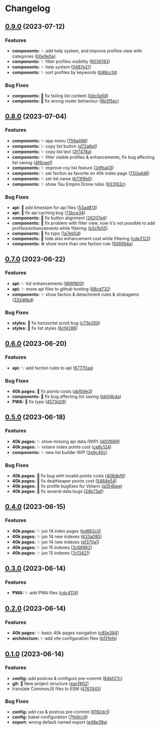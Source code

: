 # Changelog

## [0.9.0](https://github.com/isorna/wardice/compare/v0.8.0...v0.9.0) (2023-07-12)


### Features

* **components:** :sparkles: add help system, and improve profiles view with categories ([00e9e5a](https://github.com/isorna/wardice/commit/00e9e5a6bf0603a0a4e6a7606b8f6d24d4bc17f8))
* **components:** :sparkles: filter profiles visibility ([6036193](https://github.com/isorna/wardice/commit/60361938b900f7c6b03f250acce540d673332087))
* **components:** :sparkles: help system ([0487e21](https://github.com/isorna/wardice/commit/0487e215b8c496d804f1d1608041060bc862bc46))
* **components:** :sparkles: sort profiles by keywords ([b98cc1d](https://github.com/isorna/wardice/commit/b98cc1d82695597e2fa07274713898aa7d15f168))


### Bug Fixes

* **components:** :bug: fix failing list content ([0dc0a58](https://github.com/isorna/wardice/commit/0dc0a5881f5097d20ef0b799cff0a1954aba1ff0))
* **components:** :bug: fix wrong router behaviour ([9b3f5ec](https://github.com/isorna/wardice/commit/9b3f5ecc67b5f40ab200ded06f73eb2d1cf529ef))

## [0.8.0](https://github.com/isorna/wardice/compare/v0.7.0...v0.8.0) (2023-07-04)


### Features

* **components:** :sparkles: app menu ([759a498](https://github.com/isorna/wardice/commit/759a498733590e1cafb3d2ca48f7c86bed2eab55))
* **components:** :sparkles: copy list button ([d72a6e1](https://github.com/isorna/wardice/commit/d72a6e17d2d4ca162550f788e85a66e65e15189a))
* **components:** :sparkles: copy list text ([2f7476a](https://github.com/isorna/wardice/commit/2f7476a57d75bf200e124631e48dfb0293126708))
* **components:** :sparkles: filter visible profiles & enhancements, fix bug affecting list saving ([4f6cee1](https://github.com/isorna/wardice/commit/4f6cee1663bfb6cd3ee6a0a1d60c595404742fc1))
* **components:** :sparkles: improve coy list feature ([2dfba03](https://github.com/isorna/wardice/commit/2dfba03b94023e44a286925b75e5209b4431e275))
* **components:** :sparkles: set faction as favorite on 40k index page ([720a4d6](https://github.com/isorna/wardice/commit/720a4d651c7225ca2cc27b7975982d03901ebc43))
* **components:** :sparkles: set list name ([b73f6b0](https://github.com/isorna/wardice/commit/b73f6b09f22cb1efbc569c1a1ad59dbd1a6c7da1))
* **components:** :sparkles: show Tau Empire Drone rules ([933162c](https://github.com/isorna/wardice/commit/933162c051f50e36dead50d918d53aff73861cfd))


### Bug Fixes

* **api:** :bug: add timestam for api files ([53ad813](https://github.com/isorna/wardice/commit/53ad8135977c0c30c30e4cd00336ac58b9138486))
* **api:** :bug: fix api caching bug ([73bce34](https://github.com/isorna/wardice/commit/73bce34560e5bdacdf6ee081cd433b2dc4f67798))
* **components:** :bug: fix button alignment ([26207e4](https://github.com/isorna/wardice/commit/26207e4e3d65e9e3e0ae899b7ae6e2f2069bd917))
* **components:** :bug: fix problem with filter view, now it's not possible to add profiles/enhancements while filtering ([b3cfb55](https://github.com/isorna/wardice/commit/b3cfb5545211a64c2e19e148ee84bd0ba5d33929))
* **components:** :bug: fix typo ([1a7eb5d](https://github.com/isorna/wardice/commit/1a7eb5d30ce9bb0c8543a29701b99eb9e82ca917))
* **components:** :bug: hide also enhancement cost while filtering ([cde2122](https://github.com/isorna/wardice/commit/cde21220592e9fae272aa849026120aedfee7964))
* **components:** :recycle: show more than one faction rule ([506954a](https://github.com/isorna/wardice/commit/506954a8766b0a05432c16f80e0295ff223ec97c))

## [0.7.0](https://github.com/isorna/wardice/compare/v0.6.0...v0.7.0) (2023-06-22)


### Features

* **api:** :sparkles: list enhancements ([866f800](https://github.com/isorna/wardice/commit/866f800e34d13c7316fff6daf9e5daa48b8fc067))
* **api:** :sparkles: move api files to github hosting ([68cd732](https://github.com/isorna/wardice/commit/68cd732ab38d4a95c4eec68accdef0c666804936))
* **components:** :sparkles: show faction & detachment rules & stratagems ([332d6bd](https://github.com/isorna/wardice/commit/332d6bdc533e962449fb98f18bb1ed8fe98cbee6))


### Bug Fixes

* **styles:** :bug: fix horizontal scroll bug ([c73e359](https://github.com/isorna/wardice/commit/c73e35938a704d5328a41fc979af970a0459ad80))
* **styles:** :bug: fix list styles ([6cf4288](https://github.com/isorna/wardice/commit/6cf4288403ab8387e17817e0d25b7c376fc297bb))

## [0.6.0](https://github.com/isorna/wardice/compare/v0.5.0...v0.6.0) (2023-06-20)


### Features

* **api:** :sparkles: add faction rules to api ([67770aa](https://github.com/isorna/wardice/commit/67770aa469386708cd2a8dfb074c981fd65c44b9))


### Bug Fixes

* **40k pages:** :bug: fix points costs ([abfb9e3](https://github.com/isorna/wardice/commit/abfb9e340459aa6dd07e5b08ad6527413f38fadb))
* **components:** :bug: fix bug affecting list saving ([bb04b4a](https://github.com/isorna/wardice/commit/bb04b4a3f034a3c75a763ca33719850d6911b1ae))
* **PWA:** :bug: fix typo ([4573d28](https://github.com/isorna/wardice/commit/4573d28b8020f6c0822212c3f7fde7d56a591e6b))

## [0.5.0](https://github.com/isorna/wardice/compare/v0.4.0...v0.5.0) (2023-06-18)


### Features

* **40k pages:** :sparkles: show missing api data (WIP) ([d00f689](https://github.com/isorna/wardice/commit/d00f689874066fb1d9cf030163a85b2126fbe6a3))
* **40k pages:** :sparkles: votann index points cost ([ce8c124](https://github.com/isorna/wardice/commit/ce8c124beb0bc6141cac57687a2cf9f0a8bafaa9))
* **components:** :sparkles: new list builder WIP ([2e9c40c](https://github.com/isorna/wardice/commit/2e9c40c57d654e013132d338b5e5ffea0c7d35fc))


### Bug Fixes

* **40k pages:** :bug: fix bug with invalid points costs ([408dbf6](https://github.com/isorna/wardice/commit/408dbf602d76505b6da38deabc0e38dd1377798f))
* **40k pages:** :bug: fix deathleaper points cost ([5484e54](https://github.com/isorna/wardice/commit/5484e54c09ef7fe011bb8b8f034580b63ac7dd67))
* **40k pages:** :bug: fix profile bugfixes for Votann ([a054bee](https://github.com/isorna/wardice/commit/a054bee1f7324b809f0d877a3fe3a8f82ce925e1))
* **40k pages:** :bug: fix several data bugs ([24b73af](https://github.com/isorna/wardice/commit/24b73af0c8fb740cc6cfcaf7a97450f695c56eba))

## [0.4.0](https://github.com/isorna/wardice/compare/v0.3.0...v0.4.0) (2023-06-15)


### Features

* **40k pages:** :sparkles: jun 14 index pages ([bd883c0](https://github.com/isorna/wardice/commit/bd883c09c9d51dce3b30d7d3c6bc864284128504))
* **40k pages:** :sparkles: jun 14 new indexes ([633a085](https://github.com/isorna/wardice/commit/633a08514859e0ea9fdbcefb2670ce98917bb96e))
* **40k pages:** :sparkles: jun 14 new indexes ([af370a1](https://github.com/isorna/wardice/commit/af370a12d0019fdfdd554254ce41f2c25592987b))
* **40k pages:** :sparkles: jun 15 indexes ([3c68962](https://github.com/isorna/wardice/commit/3c68962d34d42d0f733914f91ef9773bfcb2f313))
* **40k pages:** :sparkles: jun 15 indexes ([7c13421](https://github.com/isorna/wardice/commit/7c13421362d70ccb53875e44e64a31b5d1a3572a))

## [0.3.0](https://github.com/isorna/wardice/compare/v0.2.0...v0.3.0) (2023-06-14)


### Features

* **PWA:** :sparkles: add PWA files ([cdc4174](https://github.com/isorna/wardice/commit/cdc4174cc9a759c81dd7b6d402c099bae9dc54a8))

## [0.2.0](https://github.com/isorna/wardice/compare/v0.1.0...v0.2.0) (2023-06-14)


### Features

* **40k pages:** :sparkles: basic 40k pages navigation ([c85e384](https://github.com/isorna/wardice/commit/c85e38412e27e425355bd8611457fc23ea5900d9))
* **architecture:** :sparkles: add vite configuration files ([bf2fefe](https://github.com/isorna/wardice/commit/bf2fefe7efa968c18283f1fd12f8e2edab16df7f))

## [0.1.0](https://github.com/isorna/wardice/compare/v0.0.0...v0.1.0) (2023-06-14)


### Features

* **config:** add postcss & configure pre-commit ([84bf27c](https://github.com/isorna/wardice/commit/84bf27cbf9b112ea12d9884359be877fcd87e92a))
* **git:** :tada: New project structure ([eacf902](https://github.com/isorna/wardice/commit/eacf9022705e5df74c64f7b8b009a7841a6e0ade))
* translate CommonJS files to ESM ([4767445](https://github.com/isorna/wardice/commit/4767445d09f530f3f11c5ce4f54a49e551d14bee))


### Bug Fixes

* **config:** add css & postcss pre-commit ([9192dc1](https://github.com/isorna/wardice/commit/9192dc1a2398932da5f64a2e3d44154f595c2653))
* **config:** babel configuration ([7fe9cc6](https://github.com/isorna/wardice/commit/7fe9cc630dc946d818ad2269e1e87502fc03f4c3))
* **export:** wrong default named export ([e48e39a](https://github.com/isorna/wardice/commit/e48e39a13600e138f2277d2ae521e977ce0e842f))
